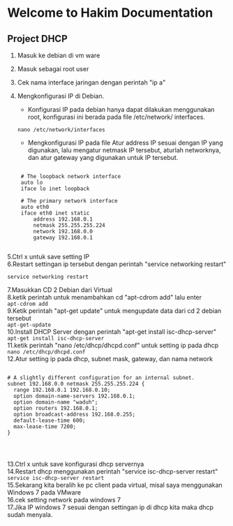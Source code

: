 # Welcome to Hakim Documentation  

## Project DHCP  

1. Masuk ke debian di vm ware  
2. Masuk sebagai root user  
3. Cek nama interface jaringan dengan perintah "ip a"  
4. Mengkonfigurasi IP di Debian.
    - Konfigurasi IP pada debian hanya dapat dilakukan menggunakan root, konfigurasi ini berada pada file /etc/network/ interfaces.  
    ```
    nano /etc/network/interfaces
    ```   
    - Mengkonfigurasi IP pada file
   Atur address IP sesuai dengan IP yang digunakan, lalu mengatur netmask IP tersebut, aturlah networknya, dan atur gateway yang digunakan untuk IP tersebut.  


   ```

    # The loopback network interface
    auto lo
    iface lo inet loopback

    # The primary network interface
    auto eth0
    iface eth0 inet static
        address 192.168.0.1
        netmask 255.255.255.224
        network 192.168.0.0
        gateway 192.168.0.1
  
5.Ctrl x untuk save setting IP    
6.Restart settingan ip tersebut dengan perintah "service networking restart"  

    
    service networking restart
    
7.Masukkan CD 2 Debian dari Virtual  
8.ketik perintah untuk menambahkan cd "apt-cdrom add" lalu enter  
```apt-cdrom add```  
9.Ketik perintah "apt-get update" untuk mengupdate data dari cd 2 debian tersebut  
```apt-get-update```  
10.Install DHCP Server dengan perintah "apt-get install isc-dhcp-server"  
```apt-get install isc-dhcp-server ```   
11.ketik perintah "nano /etc/dhcp/dhcpd.conf" untuk setting ip pada dhcp  
```nano /etc/dhcp/dhcpd.conf```    
12.Atur setting ip pada dhcp, subnet mask, gateway, dan nama network  
```

# A slightly different configuration for an internal subnet.
subnet 192.168.0.0 netmask 255.255.255.224 {
  range 192.168.0.1 192.168.0.10;
  option domain-name-servers 192.168.0.1;
  option domain-name "waduh";
  option routers 192.168.0.1;
  option broadcast-address 192.168.0.255;
  default-lease-time 600;
  max-lease-time 7200;
}




```
13.Ctrl x untuk save konfigurasi dhcp servernya  
14.Restart dhcp menggunakan perintah "service isc-dhcp-server restart"  
```service isc-dhcp-server restart```  
15.Sekarang kita beralih ke pc client pada virtual, misal saya menggunakan Windows 7 pada VMware  
16.cek setting network pada windows 7  
17.Jika IP windows 7 sesuai dengan settingan ip di dhcp kita maka dhcp sudah menyala.



